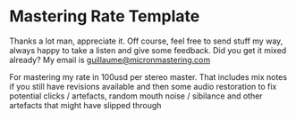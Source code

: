 # Mastering Rate Template
Thanks a lot man, appreciate it. Off course, feel free to send stuff my way, always happy to take a listen and give some feedback. Did you get it mixed already? My email is guillaume@micronmastering.com  
  
For mastering my rate in 100usd per stereo master. That includes mix notes if you still have revisions available and then some audio restoration to fix potential clicks / artefacts, random mouth noise / sibilance and other artefacts that might have slipped through